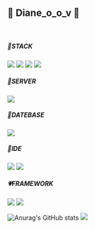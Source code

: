 

<h2>&#128037; Diane_o_o_v &#128037;</h2> <br>
 

##### &#128153;STACK 
<img src="https://img.shields.io/badge/HTML5-E34F26?style=for-the-badge&logo=HTML5&logoColor=white"> <img src="https://img.shields.io/badge/JavaScript-F7DF1E?style=for-the-badge&logo=JavaScript&logoColor=white"> <img src="https://img.shields.io/badge/jQuery-0769AD?style=for-the-badge&logo=jQuery&logoColor=white"> <img src="https://img.shields.io/badge/Java-007396?style=for-the-badge&logo=JAVA&logoColor=white">

##### &#128154;SERVER
<img src="https://img.shields.io/badge/Apache Tomcat-F8DC75?style=for-the-badge&logo=Apache Tomcat&logoColor=white">

##### &#128155;DATEBASE
<img src="https://img.shields.io/badge/MariaDB-003545?style=for-the-badge&logo=MariaDB&logoColor=white">

##### &#128156;IDE
<img src="https://img.shields.io/badge/Eclipse IDE-2C2255?style=for-the-badge&logo=Eclipse IDE&logoColor=white"> <img src="https://img.shields.io/badge/Visual Studio Code-007ACC?style=for-the-badge&logo=Visual Studio Code&logoColor=white">

##### &#128151;FRAMEWORK
<img src="https://img.shields.io/badge/Spring-6DB33F?style=for-the-badge&logo=Spring&logoColor=white"> <img src="https://img.shields.io/badge/Vue.js-4FC08D?style=for-the-badge&logo=Vue.js&logoColor=white">

![Anurag's GitHub stats](https://github-readme-stats.vercel.app/api?username=ovommmHJ&show_icons=true&theme=radical)  <img src="https://github-readme-stats.vercel.app/api/top-langs/?username=ovommmHJ&layout=compact">   
